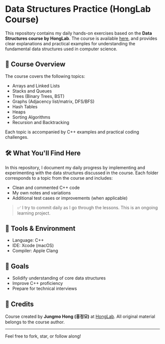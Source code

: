 # Data Structures Practice (HongLab Course)

This repository contains my daily hands-on exercises based on the **Data Structures course by HongLab**. The course is available [here](https://www.honglab.ai/courses/data-structures), and provides clear explanations and practical examples for understanding the fundamental data structures used in computer science.

## 📘 Course Overview

The course covers the following topics:

- Arrays and Linked Lists
- Stacks and Queues
- Trees (Binary Trees, BST)
- Graphs (Adjacency list/matrix, DFS/BFS)
- Hash Tables
- Heaps
- Sorting Algorithms
- Recursion and Backtracking

Each topic is accompanied by C++ examples and practical coding challenges.

## 🛠️ What You'll Find Here

In this repository, I document my daily progress by implementing and experimenting with the data structures discussed in the course. Each folder corresponds to a topic from the course and includes:

- Clean and commented C++ code
- My own notes and variations
- Additional test cases or improvements (when applicable)

> ✅ I try to commit daily as I go through the lessons. This is an ongoing learning project.

## 🔧 Tools & Environment

- Language: C++
- IDE: Xcode (macOS)
- Compiler: Apple Clang

## 📌 Goals

- Solidify understanding of core data structures
- Improve C++ proficiency
- Prepare for technical interviews

## 💬 Credits

Course created by **Jungmo Hong (홍정모)** at [HongLab](https://www.honglab.ai). All original material belongs to the course author.

---

Feel free to fork, star, or follow along!
